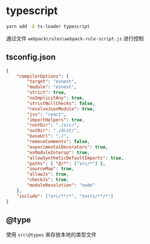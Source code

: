 <!--
 * @Description: webpack 对 typescript 的处理
 * @Author: F-Stone
 * @Date: 2021-12-06 16:06:14
 * @LastEditTime: 2021-12-06 16:09:07
 * @LastEditors: F-Stone
-->

# typescript

```bash
yarn add -D ts-loader typescript
```

通过文件 `webpack\rules\webpack-rule-script.js` 进行控制

## tsconfig.json

```json
{
    "compilerOptions": {
        "target": "esnext",
        "module": "esnext",
        "strict": true,
        "noImplicitAny": true,
        "strictNullChecks": false,
        "resolveJsonModule": true,
        "jsx": "react",
        "importHelpers": true,
        "rootDir": "./src/",
        "outDir": "./dist/",
        "baseUrl": "./",
        "removeComments": false,
        "experimentalDecorators": true,
        "esModuleInterop": true,
        "allowSyntheticDefaultImports": true,
        "paths": { "@/*": ["src/*"] },
        "sourceMap": true,
        "allowJs": true,
        "checkJs": true,
        "moduleResolution": "node"
    },
    "include": ["src/**/*", "tests/**/*"]
}
```

## @type

使用 `src\@types` 来存放本地的类型文件
